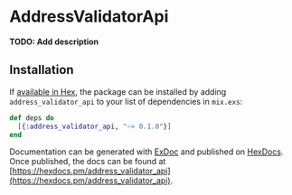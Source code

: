 # AddressValidatorApi

**TODO: Add description**

## Installation

If [available in Hex](https://hex.pm/docs/publish), the package can be installed
by adding `address_validator_api` to your list of dependencies in `mix.exs`:

```elixir
def deps do
  [{:address_validator_api, "~> 0.1.0"}]
end
```

Documentation can be generated with [ExDoc](https://github.com/elixir-lang/ex_doc)
and published on [HexDocs](https://hexdocs.pm). Once published, the docs can
be found at [https://hexdocs.pm/address_validator_api](https://hexdocs.pm/address_validator_api).

